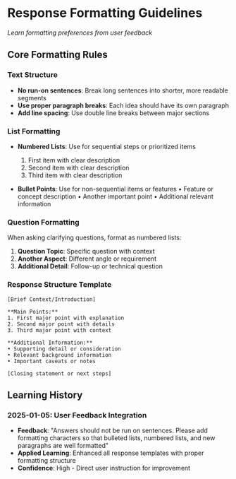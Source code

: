 # Response Formatting Guidelines
*Learn formatting preferences from user feedback*

## Core Formatting Rules

### **Text Structure**
- **No run-on sentences**: Break long sentences into shorter, more readable segments
- **Use proper paragraph breaks**: Each idea should have its own paragraph
- **Add line spacing**: Use double line breaks between major sections

### **List Formatting**
- **Numbered Lists**: Use for sequential steps or prioritized items
  1. First item with clear description
  2. Second item with clear description
  3. Third item with clear description

- **Bullet Points**: Use for non-sequential items or features
  • Feature or concept description
  • Another important point
  • Additional relevant information

### **Question Formatting**
When asking clarifying questions, format as numbered lists:

1. **Question Topic**: Specific question with context
2. **Another Aspect**: Different angle or requirement
3. **Additional Detail**: Follow-up or technical question

### **Response Structure Template**
```
[Brief Context/Introduction]

**Main Points:**
1. First major point with explanation
2. Second major point with details
3. Third major point with context

**Additional Information:**
• Supporting detail or consideration
• Relevant background information
• Important caveats or notes

[Closing statement or next steps]
```

## Learning History

### **2025-01-05: User Feedback Integration**
- **Feedback**: "Answers should not be run on sentences. Please add formatting characters so that bulleted lists, numbered lists, and new paragraphs are well formatted"
- **Applied Learning**: Enhanced all response templates with proper formatting structure
- **Confidence**: High - Direct user instruction for improvement
